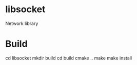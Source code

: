 # libsocket
Network library

# Build

cd libsocket
mkdir build
cd build 
cmake ..
make
make install
